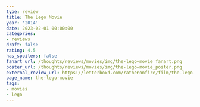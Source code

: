 ```yaml
---
type: review
title: The Lego Movie
year: '2014'
date: 2023-02-01 00:00:00
categories:
- reviews
draft: false
rating: 4.5
has_spoilers: false
fanart_url: /thoughts/reviews/movies/img/the-lego-movie_fanart.png
poster_url: /thoughts/reviews/movies/img/the-lego-movie_poster.png
external_review_url: https://letterboxd.com/ratheronfire/film/the-lego-movie/
page_name: the-lego-movie
tags:
- movies
- lego
---
```


